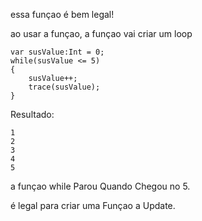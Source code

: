 essa funçao é bem legal!

ao usar a funçao, a funçao vai criar um loop
```
var susValue:Int = 0;
while(susValue <= 5)
{
    susValue++;
    trace(susValue);
}
```

Resultado:
```
1
2
3
4
5
```
a funçao while Parou Quando Chegou no 5.

é legal para criar uma Funçao a Update.